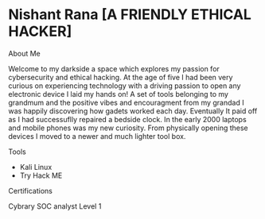 
# Nishant Rana [A FRIENDLY ETHICAL HACKER]


About Me 

Welcome to my darkside a space which explores my passion for cybersecurity and ethical hacking. At the age of five I had been very curious on experiencing technology with a driving passion to open any electronic device I laid my hands on! A set of tools belonging to my grandmum and the positive vibes and encouragment from my grandad I was happily discovering how gadets worked each day. Eventually It paid off as I had successuflly repaired a bedside clock. In the early 2000 laptops and mobile phones was my new curiosity. From physically opening these devices I moved to a newer and much lighter tool box. 
  
Tools

  * Kali Linux
  * Try Hack ME
  
Certifications 

Cybrary SOC analyst Level 1


